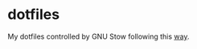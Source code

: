 # dotfiles
My dotfiles controlled by GNU Stow following this [way](http://brandon.invergo.net/news/2012-05-26-using-gnu-stow-to-manage-your-dotfiles.html).
